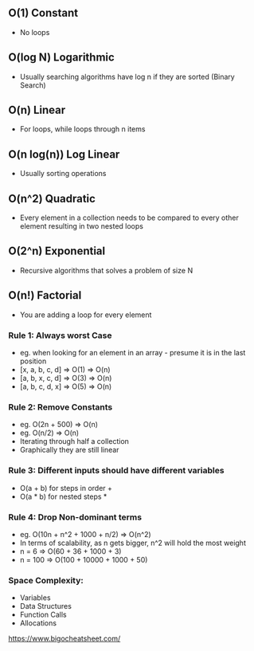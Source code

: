 ## O(1) Constant
- No loops

## O(log N) Logarithmic
- Usually searching algorithms have log n if they are sorted (Binary Search)

## O(n) Linear
- For loops, while loops through n items

## O(n log(n)) Log Linear
- Usually sorting operations

## O(n^2) Quadratic
- Every element in a collection needs to be compared to every other element resulting in two nested loops

## O(2^n) Exponential
- Recursive algorithms that solves a problem of size N

## O(n!) Factorial
- You are adding a loop for every element

### Rule 1: Always worst Case
- eg. when looking for an element in an array - presume it is in the last position
- [x, a, b, c, d] => O(1) => O(n)
- [a, b, x, c, d] => O(3) => O(n)
- [a, b, c, d, x] => O(5) => O(n)

### Rule 2: Remove Constants
- eg. O(2n + 500) => O(n)
- eg. O(n/2) => O(n)
- Iterating through half a collection
- Graphically they are still linear

### Rule 3: Different inputs should have different variables
- O(a + b) for steps in order +
- O(a * b) for nested steps *

### Rule 4: Drop Non-dominant terms
- eg. O(10n + n^2 + 1000 + n/2) => O(n^2)
- In terms of scalability, as n gets bigger, n^2 will hold the most weight
- n = 6 => O(60 + 36 + 1000 + 3)
- n = 100 => O(100 + 10000 + 1000 + 50)

### Space Complexity:
- Variables
- Data Structures
- Function Calls
- Allocations

https://www.bigocheatsheet.com/
